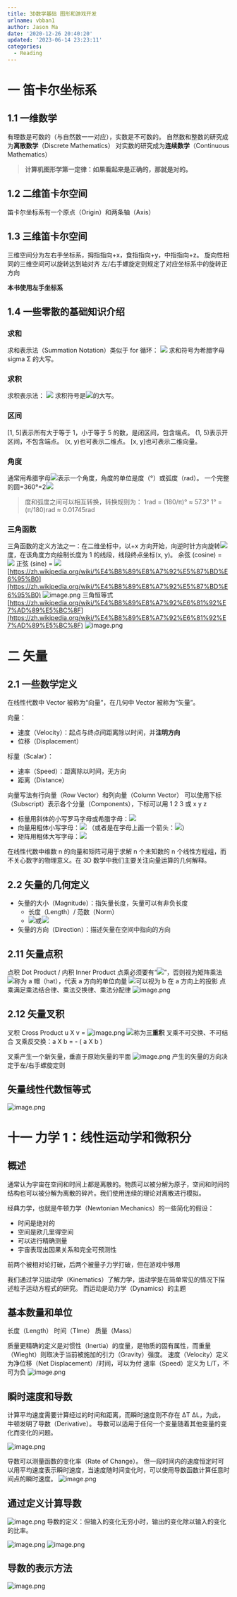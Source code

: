 ```yaml
---
title: 3D数学基础 图形和游戏开发
urlname: vbban1
author: Jason Ma
date: '2020-12-26 20:40:20'
updated: '2023-06-14 23:23:11'
categories:
  - Reading
---
```


# 一 笛卡尔坐标系

## 1.1 一维数学

有理数是可数的（与自然数一一对应），实数是不可数的。
自然数和整数的研究成为**离散数学**（Discrete Mathematics）
对实数的研究成为**连续数学**（Continuous Mathematics）

> **计算机图形学第一定律：如果看起来是正确的，那就是对的。**

## 1.2 二维笛卡尔空间

笛卡尔坐标系有一个原点（Origin）和两条轴（Axis）

## 1.3 三维笛卡尔空间

三维空间分为左右手坐标系，拇指指向+x，食指指向+y，中指指向+z。
旋向性相同的三维空间可以旋转达到轴对齐
左/右手螺旋定则规定了对应坐标系中的旋转正方向

**本书使用左手坐标系**

## 1.4 一些零散的基础知识介绍

### 求和

求和表示法（Summation Notation）类似于 for 循环：
![](/images/yuqueAssets/Fo91jI0bn2UgdtFtIxLZerVlEax7.svg)
求和符号为希腊字母 sigma Σ 的大写。

### 求积

求积表示法：
![](/images/yuqueAssets/Fqja9G50btOi8uTf-a1twOnuDIwr.svg)
求积符号是![](/images/yuqueAssets/Frh4BWxyh4rghAkSAWLaxtJbsrBK.svg)的大写。

### 区间

[1, 5]表示所有大于等于 1，小于等于 5 的数，是闭区间，包含端点。
(1, 5)表示开区间，不包含端点。
(x, y)也可表示二维点。
[x, y]也可表示二维向量。

### 角度

通常用希腊字母![](/images/yuqueAssets/FhLbcAozISryv3Q8JXC-6rgH8N-f.svg)表示一个角度，角度的单位是度（°）或弧度（rad）。
一个完整的圆=360°=2![](/images/yuqueAssets/Frh4BWxyh4rghAkSAWLaxtJbsrBK.svg)

> 度和弧度之间可以相互转换，转换规则为：
> 1rad = (180/π)° ≈ 57.3°
> 1° = (π/180)rad ≈ 0.01745rad

### 三角函数

三角函数的定义方法之一：在二维坐标中，以+x 方向开始，向逆时针方向旋转![](/images/yuqueAssets/FhLbcAozISryv3Q8JXC-6rgH8N-f.svg)度，在该角度方向绘制长度为 1 的线段，线段终点坐标(x, y)。
余弦 (cosine) = ![](/images/yuqueAssets/FlWwx2jj2yvQsyTFSYu8Chg1VE6f.svg)
正弦 (sine) = ![](/images/yuqueAssets/Fo96m1tCJVBjQ-v5DafQgPF4qV73.svg)
[https://zh.wikipedia.org/wiki/%E4%B8%89%E8%A7%92%E5%87%BD%E6%95%B0](https://zh.wikipedia.org/wiki/%E4%B8%89%E8%A7%92%E5%87%BD%E6%95%B0)
![image.png](/images/yuqueAssets/FsasYRvxtSgB1f7I05CPXo4pCebH.png)
三角恒等式
[https://zh.wikipedia.org/wiki/%E4%B8%89%E8%A7%92%E6%81%92%E7%AD%89%E5%BC%8F](https://zh.wikipedia.org/wiki/%E4%B8%89%E8%A7%92%E6%81%92%E7%AD%89%E5%BC%8F)
![image.png](/images/yuqueAssets/FidlLc_YiwrQ84PeWP2a6crktjFu.png)

# 二 矢量

## 2.1 一些数学定义

在线性代数中 Vector 被称为“向量”，在几何中 Vector 被称为“矢量”。

向量：

- 速度（Velocity）：起点与终点间距离除以时间，并**注明方向**
- 位移（Displacement）

标量（Scalar）：

- 速率（Speed）：距离除以时间，无方向
- 距离（Distance）

向量写法有行向量（Row Vector）和列向量（Column Vector）
可以使用下标（Subscript）表示各个分量（Components），下标可以用 1 2 3 或 x y z

- 标量用斜体的小写罗马字母或希腊字母：![](/images/yuqueAssets/Fk04IezzsZf0UoeDJGBLe1v-pnTy.svg)
- 向量用粗体小写字母：![](/images/yuqueAssets/FpLbmMZ2ALCAYaLYcaArPcSc-9eU.svg) （或者是在字母上画一个箭头：![](/images/yuqueAssets/FuZvQvrlc-20bcMyWRnkJMNqEmdC.svg)）
- 矩阵用粗体大写字母：![](/images/yuqueAssets/Flw95VzZG0GXAL7-oKDwFL-DXDc8.svg)

在线性代数中维数 n 的向量和矩阵可用于求解 n 个未知数的 n 个线性方程组，而不关心数字的物理意义。在 3D 数学中我们主要关注向量运算的几何解释。

## 2.2 矢量的几何定义

- 矢量的大小（Magnitude）：指矢量长度，矢量可以有非负长度
  - 长度（Length）/ 范数（Norm）
  - ![](/images/yuqueAssets/Fv07VQIknwyEj-uvovYfWdhLB8Kx.svg)或![](/images/yuqueAssets/FtNvxB4DYZWdKWlV1SmfOAfRrI-u.svg)
- 矢量的方向（Direction）：描述矢量在空间中指向的方向

## 2.11 矢量点积

点积 Dot Product / 内积 Inner Product
点乘必须要有“![](/images/yuqueAssets/Fu_7xDSUnNW9fHRlJh-PXlD8vfIw.svg)”，否则视为矩阵乘法
![](/images/yuqueAssets/Fhi24zTgBwb1wCerJATfkgmTutqF.svg)称为 a 帽（hat），代表 a 方向的单位向量
![](/images/yuqueAssets/FkN4S3JJs1yBV0xZ7z8tOw-nddWM.svg)可以视为 b 在 a 方向上的投影
点乘满足乘法结合律、乘法交换律、乘法分配律
![image.png](/images/yuqueAssets/FoGIb7BlUmWDUCVTXqZsf2yKDwUy.png)

## 2.12 矢量叉积

叉积 Cross Product
u X v =
![image.png](/images/yuqueAssets/FoMnSv54iCrhDEfxcId5CfjvCZFp.png)
![](/images/yuqueAssets/FpOXHEARc_9at4Ro58KsIXwxHo9F.svg)称为**三重积**
叉乘不可交换、不可结合
叉乘反交换：a X b = - ( a X b )

叉乘产生一个新矢量，垂直于原始矢量的平面
![image.png](/images/yuqueAssets/FjFIEOhXcfxbwJ09mnuc9l5Y4sSa.png)
产生的矢量的方向决定于左/右手螺旋定则

## 矢量线性代数恒等式

![image.png](/images/yuqueAssets/FrjN7TAa2QbZ_tz2_0230ztgTbEA.png)

# 十一 力学 1：线性运动学和微积分

## 概述

通常认为宇宙在空间和时间上都是离散的。物质可以被分解为原子，空间和时间的结构也可以被分解为离散的碎片。我们使用连续的理论对离散进行模拟。

经典力学，也就是牛顿力学（Newtonian Mechanics）的一些简化的假设：

- 时间是绝对的
- 空间是欧几里得空间
- 可以进行精确测量
- 宇宙表现出因果关系和完全可预测性

前两个被相对论打破，后两个被量子力学打破，但在游戏中够用

我们通过学习运动学（Kinematics）了解力学，运动学是在简单常见的情况下描述粒子运动方程式的研究。
而运动是动力学（Dynamics）的主题

## 基本数量和单位

长度（Length）
时间（TIme）
质量（Mass）

质量更精确的定义是对惯性（Inertia）的度量，是物质的固有属性，而重量（Wieght）则取决于当前被施加的引力（Gravity）强度。
速度（Velocity）定义为净位移（Net Displacement）/时间，可以为付
速率（Speed）定义为 L/T，不可为负
![image.png](/images/yuqueAssets/Fv0evovwjMHyodLCZfyhUexCg1qc.png)

## 瞬时速度和导数

计算平均速度需要计算经过的时间和距离，而瞬时速度则不存在 ΔT ΔL，为此，牛顿发明了导数（Derivative）。
导数可以适用于任何一个变量随着其他变量的变化而变化的问题。

![image.png](/images/yuqueAssets/Fnh2FSj3erEKXV4N8c9Sd-xI0zhi.png)

导数可以测量函数的变化率（Rate of Change）。
但一段时间内的速度恒定时可以用平均速度表示瞬时速度，当速度随时间变化时，可以使用导数函数计算任意时间点的瞬时速度。
![image.png](/images/yuqueAssets/FgrtE69DokxdtgY_DAoef2FT_5Xg.png)

## 通过定义计算导数

![image.png](/images/yuqueAssets/Fmkee4Epf1KVJweRrYPZchlGT-Zi.png)
导数的定义：但输入的变化无穷小时，输出的变化除以输入的变化的比率。

![image.png](/images/yuqueAssets/Fo99K_U2Eu8MTMTwi6ebRGbCPhJJ.png)
![image.png](/images/yuqueAssets/FoJVGE5XVJl1rwprc5ga_GpBbmYW.png)

## 导数的表示方法

![image.png](/images/yuqueAssets/Fn70tdOuh4gfUiHf4Y9fGv_G_l_S.png)
